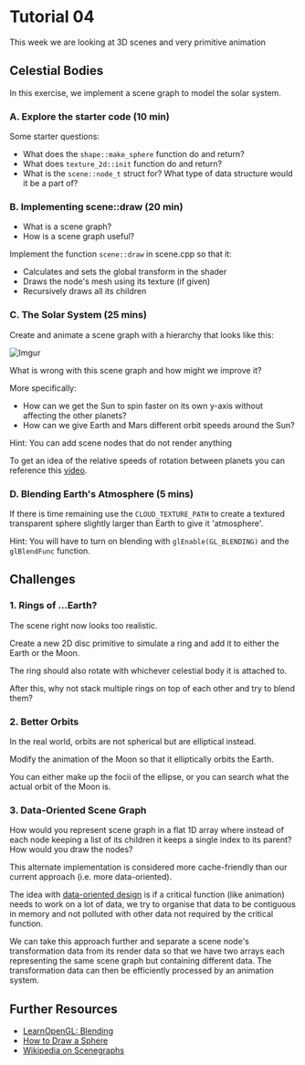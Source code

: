 # Tutorial 04

This week we are looking at 3D scenes and very primitive animation

## Celestial Bodies

In this exercise, we implement a scene graph to model the solar system.

### A. Explore the starter code (10 min)

Some starter questions:

- What does the `shape::make_sphere` function do and return?
- What does `texture_2d::init` function do and return?
- What is the `scene::node_t` struct for? What type of data structure would it be a part of?

### B. Implementing scene::draw (20 min)

- What is a scene graph?
- How is a scene graph useful?

Implement the function `scene::draw` in scene.cpp so that it:

- Calculates and sets the global transform in the shader
- Draws the node's mesh using its texture (if given)
- Recursively draws all its children

### C. The Solar System (25 mins)

Create and animate a scene graph with a hierarchy that looks like this:

![Imgur](https://imgur.com/IDsXDB7.png)

What is wrong with this scene graph and how might we improve it?

More specifically:

- How can we get the Sun to spin faster on its own y-axis without affecting the other planets?
- How can we give Earth and Mars different orbit speeds around the Sun?

Hint: You can add scene nodes that do not render anything

To get an idea of the relative speeds of rotation between planets you can reference
this [video](https://www.youtube.com/watch?v=uheAXFMQkZU).

### D. Blending Earth's Atmosphere (5 mins)

If there is time remaining use the `CLOUD_TEXTURE_PATH` to create a textured transparent sphere slightly larger than
Earth to give it 'atmosphere'.

Hint: You will have to turn on blending with `glEnable(GL_BLENDING)` and the `glBlendFunc` function.

## Challenges

### 1. Rings of ...Earth?

The scene right now looks too realistic.

Create a new 2D disc primitive to simulate a ring and add it to either the Earth or the Moon.

The ring should also rotate with whichever celestial body it is attached to.

After this, why not stack multiple rings on top of each other and try to blend them?

### 2. Better Orbits

In the real world, orbits are not spherical but are elliptical instead.

Modify the animation of the Moon so that it elliptically orbits the Earth.

You can either make up the focii of the ellipse, or you can search what the actual orbit of the Moon is.

### 3. Data-Oriented Scene Graph

How would you represent  scene graph in a flat 1D array where instead of each node keeping a list of its children it keeps a single index to its parent? How would you draw the nodes?

This alternate implementation is considered more cache-friendly than our current approach (i.e. more data-oriented).

The idea with
[data-oriented design](https://blog.klipse.tech/databook/2020/09/25/data-book-chap0.html)
is if a critical function (like animation) needs to work on a lot of data,
we try to organise that data to be contiguous in memory and not polluted with other data not required by the critical function.

We can take this approach further and separate a scene node's transformation data from its render data so that we have two arrays each representing the same scene graph but containing different data.
The transformation data can then be efficiently processed by an animation system.

## Further Resources

- [LearnOpenGL: Blending](https://learnopengl.com/Advanced-OpenGL/Blending)
- [How to Draw a Sphere](https://stackoverflow.com/questions/5988686/creating-a-3d-sphere-in-opengl-using-visual-c/5989676#5989676)
- [Wikipedia on Scenegraphs](https://en.wikipedia.org/wiki/Scene_graph)
